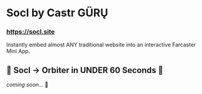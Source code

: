 # Socl by Castr GÜRŲ

### https://socl.site

Instantly embed almost ANY traditional website into an interactive Farcaster Mini App.


## 🚨 Socl -> Orbiter in UNDER 60 Seconds 🚨

_coming soon..._ 👀
